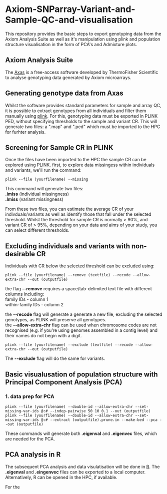 # Axiom-SNParray-Variant-and-Sample-QC-and-visualisation #
This repository provides the basic steps to export genotyping data from the Axiom Analysis Suite as well as it's manipulation using plink and population structure visualisation in the form of PCA's and Admixture plots.

## Axiom Analysis Suite ##

The [Axas](https://www.thermofisher.com/uk/en/home/life-science/microarray-analysis/microarray-analysis-instruments-software-services/microarray-analysis-software/axiom-analysis-suite.html) is a free-access software developed by ThermoFisher Scientific to analyse genotyping data generated by Axiom microarrays. 

## Generating genotype data from Axas ##

Whilst the software provides standard parameters for sample and array QC, it is possible to extract genotypes from all individuals and filter them manually using [plink](https://www.ncbi.nlm.nih.gov/pmc/articles/PMC1950838/). For this, genotyping data must be exported in PLINK PED, without specifying thresholds to the sample and variant CR. This will generate two files: a ".map" and ".ped" which must be imported to the HPC for furhter analysis.

## Screening for Sample CR in PLINK ##

Once the files have been imported to the HPC the sample CR can be explored using PLINK.
first, to explore data missingess within individuals and variants, we'll run the command:

```
plink --file (yourfilename) --missing 
```
This command will generate two files: <br />
**.imiss** (individual missingness) <br />
**.lmiss** (variant missingness) <br />

From these two files, you can estimate the average CR of your indivduals/variants as well as identify those that fall under the selected threshold. Whilst the threshold for sample CR is normally > 90%, and variant CR of > 95%, depending on your data and aims of your study, you can select different thresholds.

## Excluding individuals and variants with non-desirable CR ##

Individuals with CR below the selected threshold can be excluded using:
```
plink --file (yourfilename) --remove (textfile) --recode --allow-extra-chr --out (outputfile)
```

the flag **--remove** requires a space/tab-delimited text file with different columns including:  <br />
family IDs - column 1 <br />
within-family IDs - column 2 <br />

the **--recode** flag will generate a generate a new file, excluding the selected genotypes, as PLINK will preserve all genotypes. <br />
the **--allow-extra-chr** flag can be used when chromosome codes are not recognised (e.g. if you're using genomes assembled in a contig level) and their names do not begin with a digit.

```
plink --file (yourfilename) --exclude (textfile) --recode --allow-extra-chr --out (outputfile)
```
The **--exclude** flag will do the same for variants.

## Basic visualusation of population structure with Principal Component Analysis (PCA) ##
### 1. data prep for PCA ###
```
plink --file (yourfilename) --double-id --allow-extra-chr --set-missing-var-ids @:# --indep-pairwise 50 10 0.1 --out (outputfile)
plink --file (yourfilename) --double-id --allow-extra-chr --set-missing-var-ids @:# --extract (outputfile).prune.in --make-bed --pca --out (outputfile)
```
These commands will generate both **.eigenval** and **.eigenvec**  files, which are needed for the PCA.

## PCA analysis in R ##
The subsequent PCA analysis and data visulatisation will be done in [R](https://www.r-project.org/). The **.eigenval** and **.eingenvec** files can be exported to a local computer. Alternatively, R can be opened in the HPC, if available.

For the 
